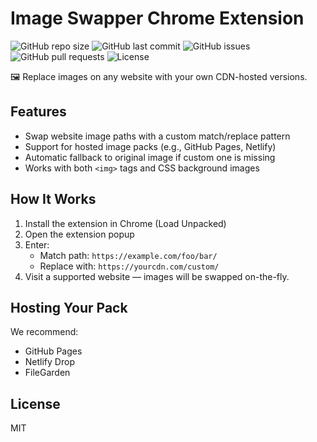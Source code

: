 # Image Swapper Chrome Extension

![GitHub repo size](https://img.shields.io/github/repo-size/baikho/image-swapper-chrome-extension)
![GitHub last commit](https://img.shields.io/github/last-commit/baikho/image-swapper-chrome-extension)
![GitHub issues](https://img.shields.io/github/issues/baikho/image-swapper-chrome-extension)
![GitHub pull requests](https://img.shields.io/github/issues-pr/baikho/image-swapper-chrome-extension)
![License](https://img.shields.io/github/license/baikho/image-swapper-chrome-extension)

🖼️ Replace images on any website with your own CDN-hosted versions.

## Features
- Swap website image paths with a custom match/replace pattern
- Support for hosted image packs (e.g., GitHub Pages, Netlify)
- Automatic fallback to original image if custom one is missing
- Works with both `<img>` tags and CSS background images

## How It Works
1. Install the extension in Chrome (Load Unpacked)
2. Open the extension popup
3. Enter:
   - Match path: `https://example.com/foo/bar/`
   - Replace with: `https://yourcdn.com/custom/`
4. Visit a supported website — images will be swapped on-the-fly.

## Hosting Your Pack
We recommend:
- GitHub Pages
- Netlify Drop
- FileGarden

## License
MIT
